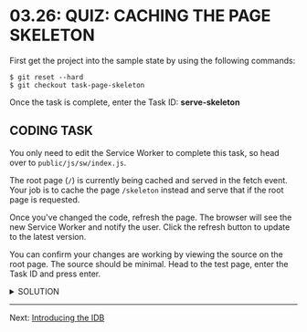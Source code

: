 # 03.26: QUIZ: CACHING THE PAGE SKELETON
First get the project into the sample state by using the following commands:

```shell
$ git reset --hard
$ git checkout task-page-skeleton
```

Once the task is complete, enter the Task ID: **serve-skeleton**

## CODING TASK
You only need to edit the Service Worker to complete this task, so head over to `public/js/sw/index.js`.

The root page (`/`) is currently being cached and served in the fetch event. Your job is to cache the page `/skeleton` instead and serve that if the root page is requested.

Once you've changed the code, refresh the page. The browser will see the new Service Worker and notify the user. Click the refresh button to update to the latest version.

You can confirm your changes are working by viewing the source on the root page. The source should be minimal. Head to the test page, enter the Task ID and press enter.

<details>
  <summary>SOLUTION</summary>
  <p>
  
  Start by updating `staticCacheName` to `wittr-static-v4`.
  
  Next, inside the `install` event handler, instead of caching `/` inside of `cache.addAll`, cache `/skeleton`:
  
  Finally, the `fetch` event handler looks like:
  
  ```js
  self.addEventListener('fetch', function(event) {
    var requestURL = new URL(event.request.url);
    
    if (requestURL.origin === location.origin) {
      if (requestURL.pathname === '/') {
        event.respondWith(caches.match('/skeleton'));
        return;
      }
    }
    
    event.respondWith(
      caches.match(event.request).then(function(response) {
        return response || fetch(event.request);
      })
    );
  });
  ```
  
  </p>
</details>

- - -

Next: [Introducing the IDB](../04-idb/01-intro-idb.md)